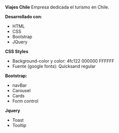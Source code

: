**Viajes Chile**
Empresa dedicada el turismo en Chile.

**Desarrollado con**:
- HTML
- CSS
- Bootstrap
- JQuery

**CSS Styles**
- Background-color y color:
 		4fc122
 		000000
 		FFFFFF
- Fuente (google fonts): Quicksand regular

**Bootstrap:**
- navBar
- Carousel
- Cards
- Form control

**Jquery**
- Toast
- Tooltip